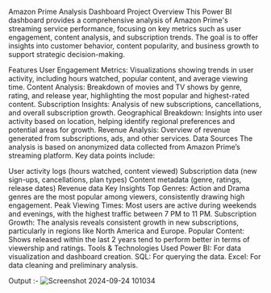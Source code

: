 Amazon Prime Analysis Dashboard
Project Overview
This Power BI dashboard provides a comprehensive analysis of Amazon Prime's streaming service performance, focusing on key metrics such as user engagement, content analysis, and subscription trends. The goal is to offer insights into customer behavior, content popularity, and business growth to support strategic decision-making.

Features
User Engagement Metrics: Visualizations showing trends in user activity, including hours watched, popular content, and average viewing time.
Content Analysis: Breakdown of movies and TV shows by genre, rating, and release year, highlighting the most popular and highest-rated content.
Subscription Insights: Analysis of new subscriptions, cancellations, and overall subscription growth.
Geographical Breakdown: Insights into user activity based on location, helping identify regional preferences and potential areas for growth.
Revenue Analysis: Overview of revenue generated from subscriptions, ads, and other services.
Data Sources
The analysis is based on anonymized data collected from Amazon Prime’s streaming platform. Key data points include:

User activity logs (hours watched, content viewed)
Subscription data (new sign-ups, cancellations, plan types)
Content metadata (genre, ratings, release dates)
Revenue data
Key Insights
Top Genres: Action and Drama genres are the most popular among viewers, consistently drawing high engagement.
Peak Viewing Times: Most users are active during weekends and evenings, with the highest traffic between 7 PM to 11 PM.
Subscription Growth: The analysis reveals consistent growth in new subscriptions, particularly in regions like North America and Europe.
Popular Content: Shows released within the last 2 years tend to perform better in terms of viewership and ratings.
Tools & Technologies Used
Power BI: For data visualization and dashboard creation.
SQL: For querying the data.
Excel: For data cleaning and preliminary analysis.



Output :-   ![Screenshot 2024-09-24 101034](https://github.com/user-attachments/assets/92d1033b-7b2a-4e40-82d6-cb747a13cb7a)
